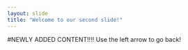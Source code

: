 ```yaml
---
layout: slide
title: "Welcome to our second slide!"
---
```

#NEWLY ADDED CONTENT!!!!
Use the left arrow to go back!
